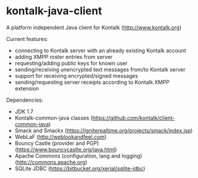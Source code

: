 kontalk-java-client
===================

A platform independent Java client for Kontalk (http://www.kontalk.org)

Current features:
- connecting to Kontalk server with an already existing Kontalk account
- adding XMPP roster entries from server
- requesting/adding public keys for known user
- sending/receiving unencrypted text messages from/to Kontalk server
- support for receiving encrypted/signed messages
- sending/requesting server receipts according to Kontalk XMPP extension

Dependencies:
- JDK 1.7
- Kontalk-common-java classes (https://github.com/kontalk/client-common-java)
- Smack and Smackx (https://igniterealtime.org/projects/smack/index.jsp)
- WebLaF (http://weblookandfeel.com)
- Bouncy Castle (provider and PGP) (https://www.bouncycastle.org/java.html)
- Apache Commons (configuration, lang and logging) (http://commons.apache.org) 
- SQLite JDBC (https://bitbucket.org/xerial/sqlite-jdbc)

